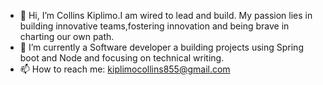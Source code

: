 - 👋 Hi, I’m Collins Kiplimo.I am wired to lead and build. My passion lies in building innovative teams,fostering innovation and being brave in charting our own path.
- 🔭 I’m currently a Software developer a building projects using Spring boot and Node and focusing on technical writing.
- 📫 How to reach me: kiplimocollins855@gmail.com 

 




